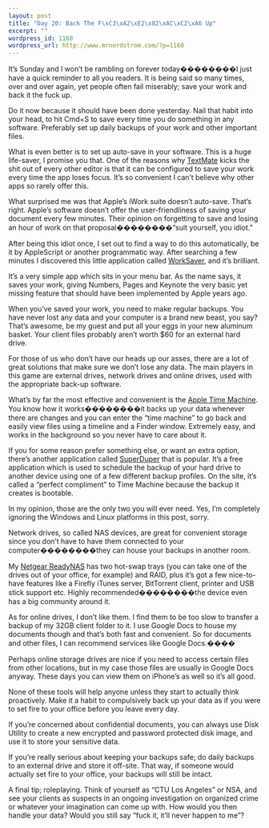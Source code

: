 ```yaml
--- 
layout: post
title: "Day 20: Back The F\xC3\xA2\xE2\x82\xAC\xC2\xA6 Up"
excerpt: ""
wordpress_id: 1160
wordpress_url: http://www.mrnordstrom.com/?p=1160
---
```

<p>It&rsquo;s Sunday and I won&rsquo;t be rambling on forever today��������I just have a quick reminder to all you readers. It is being said so many times, over and over again, yet people often fail miserably; save your work and back it the fuck up.</p>
<!--more-->
<p>Do it now because it should have been done yesterday. Nail that habit into your head, to hit Cmd+S to save every time you do something in any software. Preferably set up daily backups of your work and other important files.</p>
<p>What is even better is to set up auto-save in your software. This is a huge life-saver, I promise you that. One of the reasons why <a href="http://macromates.com/">TextMate</a> kicks the shit out of every other editor is that it can be configured to save your work every time the app loses focus. It&rsquo;s so convenient I can&rsquo;t believe why other apps so rarely offer this.</p>
<p>What surprised me was that Apple&rsquo;s iWork suite doesn&rsquo;t auto-save. That&rsquo;s right. Apple&rsquo;s software doesn&rsquo;t offer the user-friendliness of saving your document every few minutes. Their opinion on forgetting to save and losing an hour of work on that proposal��������&ldquo;suit yourself, you idiot.&rdquo;</p>
<p>After being this idiot once, I set out to find a way to do this automatically, be it by AppleScript or another programmatic way. After searching a few minutes I discovered this little application called <a href="http://www.neitri.com/worksaver/">WorkSaver</a>, and it&rsquo;s brilliant.</p>
<p>It&rsquo;s a very simple app which sits in your menu bar. As the name says, it saves your work, giving Numbers, Pages and Keynote the very basic yet missing feature that should have been implemented by Apple years ago.</p>
<p>When you&rsquo;ve saved your work, you need to make regular backups. You have never lost any data and your computer is a brand new beast, you say? That&rsquo;s awesome, be my guest and put all your eggs in your new aluminum basket. Your client files probably aren&rsquo;t worth $60 for an external hard drive.</p>
<p>For those of us who don&rsquo;t have our heads up our asses, there are a lot of great solutions that make sure we don&rsquo;t lose any data. The main players in this game are external drives, network drives and online drives, used with the appropriate back-up software.</p>
<p>What&rsquo;s by far the most effective and convenient is the <a href="http://www.apple.com/macosx/what-is-macosx/time-machine.html">Apple Time Machine</a>. You know how it works��������it backs up your data whenever there are changes and you can enter the &ldquo;time machine&rdquo; to go back and easily view files using a timeline and a Finder window. Extremely easy, and works in the background so you never have to care about it.</p>
<p>If you for some reason prefer something else, or want an extra option, there&rsquo;s another application called <a href="http://www.shirt-pocket.com/SuperDuper/SuperDuperDescription.html">SuperDuper</a> that is popular. It&rsquo;s a free application which is used to schedule the backup of your hard drive to another device using one of a few different backup profiles. On the site, it&rsquo;s called a &ldquo;perfect compliment&rdquo; to Time Machine because the backup it creates is bootable.</p>
<p>In my opinion, those are the only two you will ever need. Yes, I&rsquo;m completely ignoring the Windows and Linux platforms in this post, sorry.</p>
<p>Network drives, so called NAS devices, are great for convenient storage since you don&rsquo;t have to have them connected to your computer��������they can house your backups in another room.</p>
<p>My <a href="http://www.netgear.com/Products/Storage/ReadyNASDuo.aspx">Netgear ReadyNAS</a> has two hot-swap trays (you can take one of the drives out of your office, for example) and RAID, plus it&rsquo;s got a few nice-to-have features like a Firefly iTunes server, BitTorrent client, printer and USB stick support etc. Highly recommended��������the device even has a big community around it.</p>
<p>As for online drives, I don&rsquo;t like them. I find them to be too slow to transfer a backup of my 32GB client folder to it. I use Google Docs to house my documents though and that&rsquo;s both fast and convenient. So for documents and other files, I can recommend services like Google Docs.<span class="Apple-converted-space">����</span></p>
<p>Perhaps online storage drives are nice if you need to access certain files from other locations, but in my case those files are usually in Google Docs anyway. These days you can view them on iPhone&rsquo;s as well so it&rsquo;s all good.</p>
<p>None of these tools will help anyone unless they start to actually think proactively. Make it a habit to compulsively back up your data as if you were to set fire to your office before you leave every day.</p>
<p>If you&rsquo;re concerned about confidential documents, you can always use Disk Utility to create a new encrypted and password protected disk image, and use it to store your sensitive data.</p>
<p>If you&rsquo;re really serious about keeping your backups safe; do daily backups to an external drive and store it off-site. That way, if someone would actually set fire to your office, your backups will still be intact.</p>
<p>A final tip; roleplaying. Think of yourself as &ldquo;CTU Los Angeles&rdquo; or NSA, and see your clients as suspects in an ongoing investigation on organized crime or whatever your imagination can come up with. How would you then handle your data? Would you still say &ldquo;fuck it, it&rsquo;ll never happen to me&rdquo;?</p>
